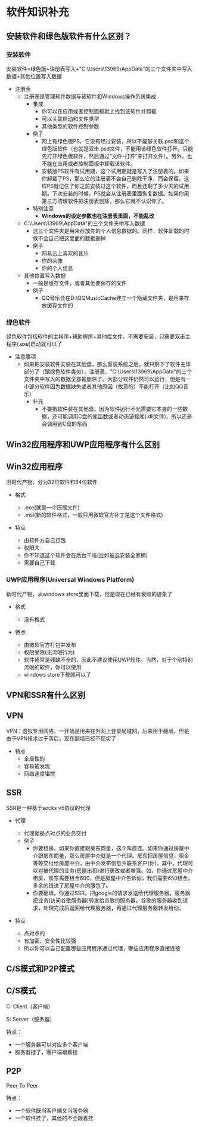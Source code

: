 # 软件知识补充

## 安装软件和绿色版软件有什么区别？

### 安装软件

安装软件=绿色版+注册表写入+"C:\Users\13969\AppData"的三个文件夹中写入数据+其他位置写入数据

- 注册表
  - 注册表是管理软件数据与该软件和Windows操作系统集成
    - 集成
      - 你可以在应用或者控制面板就上找到该软件并卸载
      - 可以关联启动和文件类型
      - 其他类型的软件控制参数
    - 例子
      - 网上有绿色版PS，它没有经过安装，所以不能够关联.psd和这个绿色版软件（也就是双击.psd文件，不能用该绿色软件打开。只能先打开绿色版软件，然后通过“文件-打开”来打开文件）。另外，也不能在应用或者控制面板中卸载该软件。
      - 安装版PS软件有试用期，这个试用期就是写入了注册表的。如果你卸载了PS，那么它的注册表不会自己删除干净，而会保留。这样PS就记住了你之前安装过这个软件，而且还剩了多少天的试用期。下次安装的时候，PS就会从注册表里面恢复数据。如果你用第三方清理软件把注册表删除，那么它就不认识你了。
    - 特别注意
      - **Windows的设定参数也在注册表里面，不能乱改**
  - C:\Users\13969\AppData"的三个文件夹中写入数据
    - 这三个文件夹是用来存放你的个人信息数据的。同样，软件卸载的时候不会自己把这里面的数据删掉
    - 例子
      - 网易云上喜欢的音乐
      - 你的头像
      - 你的个人信息
  - 其他位置写入数据
    - 一般是缓存文件，或者其他要保存的文件
    - 例子
      - QQ音乐会在D:\\QQMusicCache建立一个隐藏文件夹，是用来存放缓存文件的


### 绿色软件

绿色软件包括软件的主程序+辅助程序+其他库文件。不需要安装，只需要双击主程序(.exe)启动就可以了

- 注意事项
  - 如果把安装软件安装在其他盘，那么重装系统之后，就只剩下了软件主体部分了（跟绿色软件类似），注册表、"C:\Users\13969\AppData"的三个文件夹中写入的数据全部被删除了。大部分软件仍然可以运行，但是有一小部分软件因为数据缺失或者其他原因（故意的）不能打开（比如QQ音乐）
    - 补充
      - 不要把软件装在其他盘。因为软件运行不光需要它本身的一些数据，还可能调用C盘的库函数或者动态链接库(.dll文件)，所以还是会调用到C盘的东西


## Win32应用程序和UWP应用程序有什么区别

## Win32应用程序

旧时代产物，分为32位软件和64位软件

- 格式
  - .exe(就是一个压缩文件)
  - .msi(新的软件格式，一般只用微软官方补丁是这个文件格式)

- 特点
  - 由软件方自己打包
  - 权限大
  - 你不知道这个软件会在后台干啥(比如被迫安装全家桶)
  - 需要自己下载


### UWP应用程序(Universal Windows Platform)

新时代产物，从windows store里面下载，但是现在已经有衰败的迹象了

- 格式
  - 没有格式

- 特点
  - 由微软官方打包并发布
  - 权限受限(无流氓行为)
  - 软件通常是残缺不全的，因此不建议使用UWP软件。当然，对于个别特别流氓的软件，你可以使用
  - windows store下载就可以了


## VPN和SSR有什么区别

## VPN

VPN：虚拟专用网络。一开始是用来在外网上登录局域网，后来用于翻墙。但是由于VPN技术过于落后，现在翻墙已经不现实了

- 特点
  - 全局性的
  - 容易被发现
  - 网络速度堪忧


## SSR

SSR是一种基于socks v5协议的代理

- 代理
  - 代理就是点对点的业务交付
  - 例子
    - 你要租房。如果你直接跟房东商量，这个叫直连。如果你通过房屋中介跟房东商量，那么房屋中介就是一个代理。房东把房屋信息，租金等等交付给房屋中介，由中介发布信息并联系客户(你)。其中，代理可以对被代理的业务(房屋出租)进行更改或者增强。如，你通过房屋中介租房，房东需要租金600，但是房屋中介告诉你，我们需要650租金。多余的钱进了房屋中介的腰包了。
    - 你要翻墙。你通过SSR，把google的请求发送给代理服务器，服务器把业务(访问谷歌服务器)转发给谷歌的服务器。谷歌的服务器收到请求，处理完成后返回给代理服务器，再通过代理服务器转发给你。

- 特点
  - 点对点的
  - 有加密，安全性比较强
  - 所以你可以自己配置哪些应用程序通过代理，哪些应用程序直接连接


## C/S模式和P2P模式

## C/S模式

C: Client（客户端）

S: Server（服务器）

特点：

- 一个服务器可以对应多个客户端
- 服务器挂了，客户端跟着挂

## P2P

Peer To Peer

特点：

- 一个软件既当客户端又当服务器
- 一个软件挂了，其他的不会跟着挂

